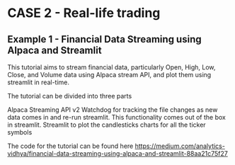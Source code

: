# CASE 2 - Real-life trading 

## Example 1 - Financial Data Streaming using Alpaca and Streamlit
This tutorial aims to stream financial data, particularly Open, High, Low, Close, and Volume data using Alpaca stream API, and plot them using streamlit in real-time.

The tutorial can be divided into three parts

Alpaca Streaming API v2
Watchdog for tracking the file changes as new data comes in and re-run streamlit. This functionality comes out of the box in streamlit.
Streamlit to plot the candlesticks charts for all the ticker symbols

The code for the tutorial can be found here
https://medium.com/analytics-vidhya/financial-data-streaming-using-alpaca-and-streamlit-88aa21c75f27

